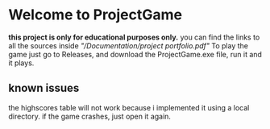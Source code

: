 # Welcome to ProjectGame
**this project is only for educational purposes only.**
you can find the links to all the sources inside *"/Documentation/project portfolio.pdf"*
To play the game just go to Releases, and download the ProjectGame.exe file, run it and it plays.
## known issues
the highscores table will not work because i implemented it using a local directory.
if the game crashes, just open it again.
